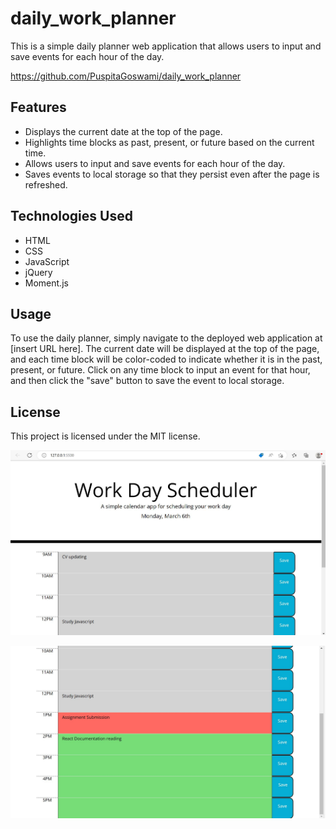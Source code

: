 # daily_work_planner

This is a simple daily planner web application that allows users to input and save events for each hour of the day.

https://github.com/PuspitaGoswami/daily_work_planner

## Features
- Displays the current date at the top of the page.
- Highlights time blocks as past, present, or future based on the current time.
- Allows users to input and save events for each hour of the day.
- Saves events to local storage so that they persist even after the page is refreshed.
## Technologies Used
- HTML
- CSS
- JavaScript
- jQuery
- Moment.js
## Usage
To use the daily planner, simply navigate to the deployed web application at [insert URL here]. The current date will be displayed at the top of the page, and each time block will be color-coded to indicate whether it is in the past, present, or future. Click on any time block to input an event for that hour, and then click the "save" button to save the event to local storage.

## License
This project is licensed under the MIT license.

![Bowser Screenshot](assets/images/s1.JPG)

![Browser screenshot](assets/images/s2.JPG)